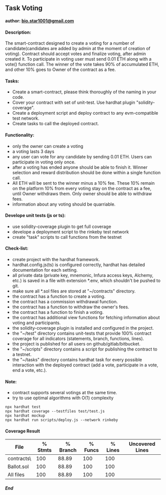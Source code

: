 ## Task Voting
#### author: bio.star1001@gmail.com

#### Description:
The smart-contract designed to create a voting for a number of candidate(candidates are added by admin at the moment of creation of voting). Contract should accept votes and finalize voting, after admin created it. To participate in voting user must send 0.01 ETH along with a vote() function call. The winner of the vote takes 90% of accumulated ETH, and other 10% goes to Owner of the contract as a fee.

#### Tasks:
- Create a smart-contract, please think thoroughly of the naming in your code.
- Cover your contract with set of unit-test. Use hardhat plugin "solidity-coverage".
- Create a deployment script and deploy contract to any evm-compatible test network.
- Create tasks to call the deployed contract.

#### Functionality:
- only the owner can create a voting
- a voting lasts 3 days
- any user can vote for any candidate by sending 0.01 ETH. Users can participate in voting only once.
- after a voting has ended anyone should be able to finish it. Winner selection and reward distribution should be done within a single function call.
- All ETH will be sent to the winner minus a 10% fee. These 10% remain on the platform
10% from every voting stay on the contract as a fee, until Owner withdraws them. Only owner should be able to withdraw fees.
- information about any voting should be quarriable.

#### Develope unit tests (js or ts):
- use solidity-coverage plugin to get full coverage
- develope a deployment script to the rinkeby test network
- create "task" scripts to call functions from the testnet

#### Check-list:
- create project with the hardhat framework.
- hardhat.config.js(ts) is configured correctly, hardhat has detailed documentation for each setting.
- all private data (private key, mnemonic, Infura access keys, Alchemy, etc.) is saved in a file with extension *.env, which shouldn't be pushed to git.
- make sure all *.sol files are stored at "~/contracts" directory.
- the contract has a function to create a voting.
- the contract has a commission withdrawal function.
- the contract has a function to withdraw the owner's fees.
- the contract has a function to finish a voting.
- the contract has additional view functions for fetching information about voting and participants.
- the solidity-coverage plugin is installed and configured in the project.
- the "~/test" directory contains unit-tests that provide 100% contract coverage for all indicators (statements, branch, functions, lines).
- the project is published for all users on github/gitlab/bitbucket.
- the "~/scripts" directory contains a script for publishing the contract to a testnet.
- the "~/tasks" directory contains hardhat task for every possible interaction with the deployed contract (add a vote, participate in a vote, end a vote, etc.).

#### Note:
- contract supports several votings at the same time.
- try to use optimal algorithms with O(1) complexity

```shell
npx hardhat test
npx hardhat coverage --testfiles test/test.js
npx hardhat mockup
npx hardhat run scripts/deploy.js --network rinkeby
```

#### Coverage Result


File         |  % Stmts | % Branch |  % Funcs |  % Lines |Uncovered Lines |
-------------|----------|----------|----------|----------|----------------|
 contracts\  |      100 |    88.89 |      100 |      100 |                |
  Ballot.sol |      100 |    88.89 |      100 |      100 |                |
All files    |      100 |    88.89 |      100 |      100 |                |

##### End